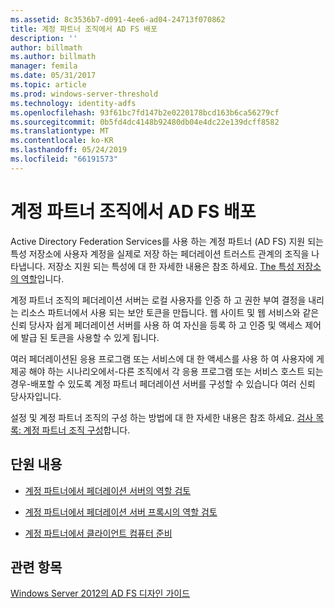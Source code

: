 ```yaml
---
ms.assetid: 8c3536b7-d091-4ee6-ad04-24713f070862
title: 계정 파트너 조직에서 AD FS 배포
description: ''
author: billmath
ms.author: billmath
manager: femila
ms.date: 05/31/2017
ms.topic: article
ms.prod: windows-server-threshold
ms.technology: identity-adfs
ms.openlocfilehash: 93f61bc7fd147b2e0220178bcd163b6ca56279cf
ms.sourcegitcommit: 0b5fd4dc4148b92480db04e4dc22e139dcff8582
ms.translationtype: MT
ms.contentlocale: ko-KR
ms.lasthandoff: 05/24/2019
ms.locfileid: "66191573"
---
```

# <a name="deploying-ad-fs-in-the-account-partner-organization"></a>계정 파트너 조직에서 AD FS 배포

Active Directory Federation Services를 사용 하는 계정 파트너 \(AD FS\) 지원 되는 특성 저장소에 사용자 계정을 실제로 저장 하는 페더레이션 트러스트 관계의 조직을 나타냅니다. 저장소 지원 되는 특성에 대 한 자세한 내용은 참조 하세요. [The 특성 저장소의 역할](../../ad-fs/technical-reference/The-Role-of-Attribute-Stores.md)입니다.  
  
계정 파트너 조직의 페더레이션 서버는 로컬 사용자를 인증 하 고 권한 부여 결정을 내리는 리소스 파트너에서 사용 되는 보안 토큰을 만듭니다. 웹 사이트 및 웹 서비스와 같은 신뢰 당사자 쉽게 페더레이션 서버를 사용 하 여 자신을 등록 하 고 인증 및 액세스 제어에 발급 된 토큰을 사용할 수 있게 됩니다.  
  
여러 페더레이션된 응용 프로그램 또는 서비스에 대 한 액세스를 사용 하 여 사용자에 게 제공 해야 하는 시나리오에서-다른 조직에서 각 응용 프로그램 또는 서비스 호스트 되는 경우-배포할 수 있도록 계정 파트너 페더레이션 서버를 구성할 수 있습니다 여러 신뢰 당사자입니다.  
  
설정 및 계정 파트너 조직의 구성 하는 방법에 대 한 자세한 내용은 참조 하세요. [검사 목록: 계정 파트너 조직 구성](../../ad-fs/deployment/Checklist--Configuring-the-Account-Partner-Organization.md)합니다.  
  
## <a name="in-this-section"></a>단원 내용  
  
-   [계정 파트너에서 페더레이션 서버의 역할 검토](Review-the-Role-of-the-Federation-Server-in-the-Account-Partner.md)  
  
-   [계정 파트너에서 페더레이션 서버 프록시의 역할 검토](Review-the-Role-of-the-Federation-Server-Proxy-in-the-Account-Partner.md)  
  
-   [계정 파트너에서 클라이언트 컴퓨터 준비](Prepare-Client-Computers-in-the-Account-Partner.md)  
  
## <a name="see-also"></a>관련 항목
[Windows Server 2012의 AD FS 디자인 가이드](AD-FS-Design-Guide-in-Windows-Server-2012.md)
